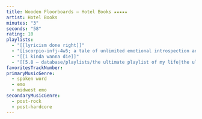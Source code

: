 ```yaml
---
title: Wooden Floorboards — Hotel Books ★★★★★
artist: Hotel Books
minutes: "3"
seconds: "58"
rating: 10
playlists:
  - "[[lyricism done right]]"
  - "[[scorpio-infj-4w5; a tale of unlimited emotional introspection and arcane bullshit]]"
  - "[[i kinda wanna die]]"
  - "[[5.8 — database/playlists/the ultimate playlist of my life|the ultimate playlist of my life]]"
favoritesTrackNumber:
primaryMusicGenre:
  - spoken word
  - emo
  - midwest emo
secondaryMusicGenre:
  - post-rock
  - post-hardcore
---
```

